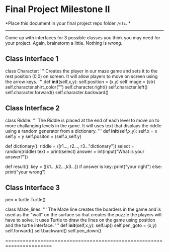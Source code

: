 
# Final Project Milestone II

*Place this document in your final project repo folder `/etc`. *

***

Come up with interfaces for 3 possible classes you think you may need for your project. Again, brainstorm a little. Nothing is *wrong*.

## Class Interface 1
class Character:
'''
Creates the player in our maze game and sets it to the rest position (0,0) on screen. It will allow players to move on screen using the arrow keys. 
'''
  def __init__(self,x,y):
    self.position = (x,y)
    self.image = (str)
    self.character.shirt_color("")
    self.character.right()
    self.character.left()
    self.character.forward()
    self.character.backward()
  
## Class Interface 2
class Riddle:
'''
The Riddle is placed at the end of each level to move on to more challanging levels in the game. It will uses text that displays the riddle using a random generator from a dictionary.
'''
  def __init__(self,x,y):
    self.x = x
    self.y = y 
    self.positon = (self.x,self.y)
  
  def dictionary():
    riddle = ([r1..., r2..., r3..."dictionary"])
    select = random(riddle)
    text = print(select)
    answer = int(input("What is your answer?"))

  def result():
    key = ([k1...,k2...,k3...])
    if answer is key:
      print("your right")
    else:
      print("your wrong")
    
    
    
## Class Interface 3
pen = turtle.Turtle()

class Maze_lines:
'''
The Maze line creates the boarders in the game and is used as the "wall" on the surface so that creates the puzzle the players will have to solve. It uses Turtle to draw the lines on the game using position and the turtle interface. 
'''
  def __init__(self,x,y):
    self.up()
    self.pen_goto = (x,y)
    self.forward()
    self.backward()
    self.pen_down()

======================================================================
